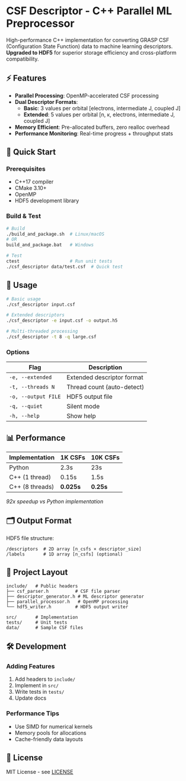 # CSF Descriptor - C++ Parallel ML Preprocessor

High-performance C++ implementation for converting GRASP CSF (Configuration State Function) data to machine learning descriptors. **Upgraded to HDF5** for superior storage efficiency and cross-platform compatibility.

## ⚡ Features

- **Parallel Processing**: OpenMP-accelerated CSF processing
- **Dual Descriptor Formats**:
  - **Basic**: 3 values per orbital [electrons, intermediate J, coupled J]
  - **Extended**: 5 values per orbital [n, κ, electrons, intermediate J, coupled J]
- **Memory Efficient**: Pre-allocated buffers, zero realloc overhead
- **Performance Monitoring**: Real-time progress + throughput stats

## 🚀 Quick Start

### Prerequisites
- C++17 compiler
- CMake 3.10+
- OpenMP
- HDF5 development library

### Build & Test
```bash
# Build
./build_and_package.sh  # Linux/macOS
# OR
build_and_package.bat   # Windows

# Test
ctest                   # Run unit tests
./csf_descriptor data/test.csf  # Quick test
```

## 📖 Usage

```bash
# Basic usage
./csf_descriptor input.csf

# Extended descriptors
./csf_descriptor -e input.csf -o output.h5

# Multi-threaded processing
./csf_descriptor -t 8 -q large.csf
```

### Options
| Flag | Description |
|------|-------------|
| `-e, --extended` | Extended descriptor format |
| `-t, --threads N` | Thread count (auto-detect) |
| `-o, --output FILE` | HDF5 output file |
| `-q, --quiet` | Silent mode |
| `-h, --help` | Show help |

## 📊 Performance

| Implementation | 1K CSFs | 10K CSFs |
|---|---|---|
| Python | 2.3s | 23s |
| C++ (1 thread) | 0.15s | 1.5s |
| C++ (8 threads) | **0.025s** | **0.25s** |

*92x speedup vs Python implementation*

## 🗂️ Output Format

HDF5 file structure:
```
/descriptors  # 2D array [n_csfs × descriptor_size]
/labels       # 1D array [n_csfs] (optional)
```

## 📁 Project Layout
```
include/   # Public headers
├── csf_parser.h          # CSF file parser
├── descriptor_generator.h # ML descriptor generator
├── parallel_processor.h   # OpenMP processing
└── hdf5_writer.h         # HDF5 output writer

src/       # Implementation
tests/     # Unit tests
data/      # Sample CSF files
```

## 🛠️ Development

### Adding Features
1. Add headers to `include/`
2. Implement in `src/`
3. Write tests in `tests/`
4. Update docs

### Performance Tips
- Use SIMD for numerical kernels
- Memory pools for allocations
- Cache-friendly data layouts

## 📄 License

MIT License - see [LICENSE](LICENSE)